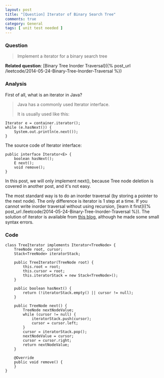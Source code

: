 ```yaml
---
layout: post
title: "[Question] Iterator of Binary Search Tree"
comments: true
category: General
tags: [ unit test needed ]
---
```



### Question 

> Implement a iterator for a binary search tree

__Related question__: [Binary Tree Inorder Traversal]({% post_url /leetcode/2014-05-24-Binary-Tree-Inorder-Traversal %})

### Analysis 

First of all, what is an iterator in Java? 

> Java has a commonly used Iterator interface.
>
> It is usually used like this:

    Iterator e = container.iterator();  
    while (e.hasNext()) {
        System.out.println(e.next());
    }

The source code of Iterator interface: 

    public interface Iterator<E> {
        boolean hasNext();
        E next();
        void remove();
    }

In this post, we will only implement next(), because Tree node deletion is covered in another post, and it's not easy. 

The most standard way is to do an inorder traversal (by storing a pointer to the next node). The only difference is iterator is 1 step at a time. If you cannot write inorder traversal without using recursion, [learn it first]({% post_url /leetcode/2014-05-24-Binary-Tree-Inorder-Traversal %}). The solution of iterator is available from [this blog](http://manbroski.blogspot.sg/2011/11/iterator-for-binary-search-tree.html), although he made some small syntax errors. 

### Code

    class TreeIterator implements Iterator<TreeNode> {
        TreeNode root, cursor;
        Stack<TreeNode> iteratorStack;

        public TreeIterator(TreeNode root) {
            this.root = root;
            this.cursor = root;
            this.iteratorStack = new Stack<TreeNode>();
        }

        public boolean hasNext() {
            return (!iteratorStack.empty() || cursor != null);
        }

        public TreeNode next() {
            TreeNode nextNodeValue;
            while (cursor != null) {
                iteratorStack.push(cursor);
                cursor = cursor.left;
            }
            cursor = iteratorStack.pop();
            nextNodeValue = cursor;
            cursor = cursor.right;
            return nextNodeValue;
        }

        @Override
        public void remove() {
        }
    }